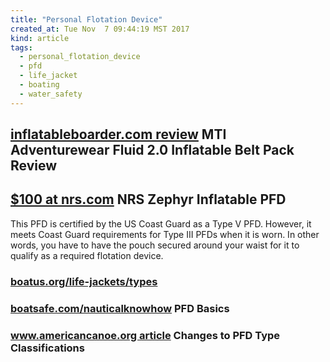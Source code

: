 ```yaml
---
title: "Personal Flotation Device"
created_at: Tue Nov  7 09:44:19 MST 2017
kind: article
tags:
  - personal_flotation_device
  - pfd
  - life_jacket
  - boating
  - water_safety
---
```


<h2>
  <a href="https://www.inflatableboarder.com/mti-adventurewear-fluid-2-0-review/" target="_blank">inflatableboarder.com review</a>
  MTI Adventurewear Fluid 2.0 Inflatable Belt Pack Review
</h2>

<h2>
  <a href="https://www.nrs.com/product/40037.01/nrs-zephyr-inflatable-pfd" target="_blank">$100 at nrs.com</a>
  NRS Zephyr Inflatable PFD
</h2>

This PFD is certified by the US Coast Guard as a Type V PFD. However,
it meets Coast Guard requirements for Type III PFDs when it is worn. In
other words, you have to have the pouch secured around your waist for
it to qualify as a required flotation device.

<h3>
  <a href="https://www.boatus.org/life-jackets/types/" target="_blank">boatus.org/life-jackets/types</a>
</h3>

<h3>
  <a href="http://boatsafe.com/nauticalknowhow/pfdbasics.htm" target="_blank">boatsafe.com/nauticalknowhow</a>
  PFD Basics 
</h3>

<h3>
  <a href="http://www.americancanoe.org/?page=PFD_Types" target="_blank">www.americancanoe.org article</a>
  Changes to PFD Type Classifications 
</h3>

<!--
html boilerplate
<a href="" target="_blank"></a>
<a name=""></a>
<img src="" width="400px">
<ul>
  <li></li>
</ul>
<pre>
</pre>
<p style="margin-bottom: 2em;"></p>
<hr style="border: 0; height: 3px; background: #333; background-image: linear-gradient(to right, #ccc, #333, #ccc);">
<pre><code>
</code></pre>
<math xmlns='http://www.w3.org/1998/Math/MathML' display='block'>
</math>
-->
